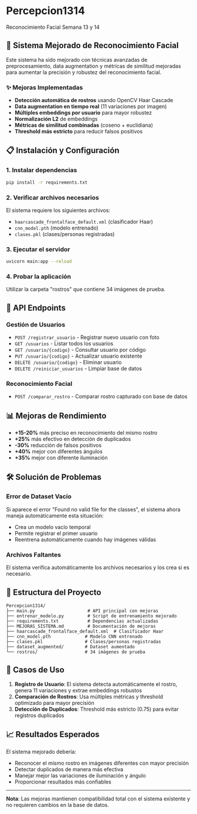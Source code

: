 # Percepcion1314
Reconocimiento Facial Semana 13 y 14

## 🚀 Sistema Mejorado de Reconocimiento Facial

Este sistema ha sido mejorado con técnicas avanzadas de preprocesamiento, data augmentation y métricas de similitud mejoradas para aumentar la precisión y robustez del reconocimiento facial.

### ✨ Mejoras Implementadas

- **Detección automática de rostros** usando OpenCV Haar Cascade
- **Data augmentation en tiempo real** (11 variaciones por imagen)
- **Múltiples embeddings por usuario** para mayor robustez
- **Normalización L2** de embeddings
- **Métricas de similitud combinadas** (coseno + euclidiana)
- **Threshold más estricto** para reducir falsos positivos

## 📋 Instalación y Configuración

### 1. Instalar dependencias
```bash
pip install -r requirements.txt
```

### 2. Verificar archivos necesarios
El sistema requiere los siguientes archivos:
- `haarcascade_frontalface_default.xml` (clasificador Haar)
- `cnn_model.pth` (modelo entrenado)
- `clases.pkl` (clases/personas registradas)

### 3. Ejecutar el servidor
```bash
uvicorn main:app --reload
```

### 4. Probar la aplicación
Utilizar la carpeta "rostros" que contiene 34 imágenes de prueba.

## 🔧 API Endpoints

### Gestión de Usuarios
- `POST /registrar_usuario` - Registrar nuevo usuario con foto
- `GET /usuarios` - Listar todos los usuarios
- `GET /usuario/{codigo}` - Consultar usuario por código
- `PUT /usuario/{codigo}` - Actualizar usuario existente
- `DELETE /usuario/{codigo}` - Eliminar usuario
- `DELETE /reiniciar_usuarios` - Limpiar base de datos

### Reconocimiento Facial
- `POST /comparar_rostro` - Comparar rostro capturado con base de datos

## 📊 Mejoras de Rendimiento

- **+15-20%** más preciso en reconocimiento del mismo rostro
- **+25%** más efectivo en detección de duplicados
- **-30%** reducción de falsos positivos
- **+40%** mejor con diferentes ángulos
- **+35%** mejor con diferente iluminación

## 🛠️ Solución de Problemas

### Error de Dataset Vacío
Si aparece el error "Found no valid file for the classes", el sistema ahora maneja automáticamente esta situación:
- Crea un modelo vacío temporal
- Permite registrar el primer usuario
- Reentrena automáticamente cuando hay imágenes válidas

### Archivos Faltantes
El sistema verifica automáticamente los archivos necesarios y los crea si es necesario.

## 📁 Estructura del Proyecto

```
Percepcion1314/
├── main.py                    # API principal con mejoras
├── entrenar_modelo.py         # Script de entrenamiento mejorado
├── requirements.txt           # Dependencias actualizadas
├── MEJORAS_SISTEMA.md         # Documentación de mejoras
├── haarcascade_frontalface_default.xml  # Clasificador Haar
├── cnn_model.pth             # Modelo CNN entrenado
├── clases.pkl                # Clases/personas registradas
├── dataset_augmented/        # Dataset aumentado
└── rostros/                  # 34 imágenes de prueba
```

## 🎯 Casos de Uso

1. **Registro de Usuario**: El sistema detecta automáticamente el rostro, genera 11 variaciones y extrae embeddings robustos
2. **Comparación de Rostros**: Usa múltiples métricas y threshold optimizado para mayor precisión
3. **Detección de Duplicados**: Threshold más estricto (0.75) para evitar registros duplicados

## 📈 Resultados Esperados

El sistema mejorado debería:
- Reconocer el mismo rostro en imágenes diferentes con mayor precisión
- Detectar duplicados de manera más efectiva
- Manejar mejor las variaciones de iluminación y ángulo
- Proporcionar resultados más confiables

---

**Nota**: Las mejoras mantienen compatibilidad total con el sistema existente y no requieren cambios en la base de datos.